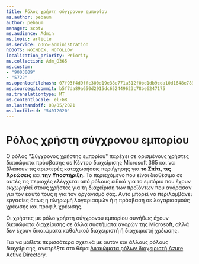 ```yaml
---
title: Ρόλος χρήστη σύγχρονου εμπορίου
ms.author: pebaum
author: pebaum
manager: scotv
ms.audience: Admin
ms.topic: article
ms.service: o365-administration
ROBOTS: NOINDEX, NOFOLLOW
localization_priority: Priority
ms.collection: Adm_O365
ms.custom:
- "9003009"
- "5722"
ms.openlocfilehash: 07f93f4d9ffc300d19e38e771a512f0bd1db9cda10d1648e789917d85a1a39df
ms.sourcegitcommit: b5f7da89a650d2915dc652449623c78be6247175
ms.translationtype: MT
ms.contentlocale: el-GR
ms.lasthandoff: 08/05/2021
ms.locfileid: "54012020"
---
```

# <a name="modern-commerce-user-role"></a>Ρόλος χρήστη σύγχρονου εμπορίου

Ο ρόλος "Σύγχρονος χρήστης εμπορίου" παρέχει σε ορισμένους χρήστες δικαιώματα πρόσβασης σε Κέντρο διαχείρισης Microsoft 365 και να βλέπουν τις αριστερές καταχωρήσεις περιήγησης για **το Σπίτι,** **τις Χρεώσεις** και **την Υποστήριξη.** Το περιεχόμενο που είναι διαθέσιμο σε αυτές τις περιοχές ελέγχεται από ρόλους ειδικά για το εμπόριο που έχουν εκχωρηθεί στους χρήστες για τη διαχείριση των προϊόντων που αγόρασαν για τον εαυτό τους ή για τον οργανισμό σας. Αυτό μπορεί να περιλαμβάνει εργασίες όπως η πληρωμή λογαριασμών ή η πρόσβαση σε λογαριασμούς χρέωσης και προφίλ χρέωσης.

Οι χρήστες με ρόλο χρήστη σύγχρονου εμπορίου συνήθως έχουν δικαιώματα διαχείρισης σε άλλα συστήματα αγορών της Microsoft, αλλά δεν έχουν δικαιώματα καθολικού διαχειριστή ή διαχειριστή χρέωσης.

Για να μάθετε περισσότερα σχετικά με αυτόν και άλλους ρόλους διαχείρισης, ανατρέξτε στο θέμα [Δικαιώματα ρόλων διαχειριστή Azure Active Directory.](https://docs.microsoft.com/azure/active-directory/users-groups-roles/directory-assign-admin-roles#modern-commerce-administrator)